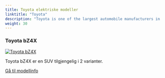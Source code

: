 ```yaml
---
title: Toyota elektriske modeller
linktitle: "Toyota"
description: "Toyota is one of the largest automobile manufacturers in the world, producing about 10 million vehicles per year. Historycally Toyota has been negative to EV, but launched it first all-electric model in 2022. "
weight: 30
---
```

<!-- markdownlint-disable MD033 -->
<!-- markdownlint-disable MD010 -->


<div class="container shadow p-3 mb-5 bg-body-tertiary rounded border">
<h3> Toyota bZ4X</h3>
	<div class="row">
		<div class="col col-12 col-md-6">
			<a href="bz4x"><img src="https://media.evkx.net/multimedia/models/toyota/bz4x/bz4x_awd/main_1_st.jpg" class="img-fluid" alt="Toyota bZ4X" ></a>
		</div>
		<div class="col col-12 col-md-6">
<p>
Toyota bZ4X er en SUV tilgjengelig i 2 varianter.
</p>
	<a href="bz4x/" class="btn btn-outline-primary" role="button">Gå til modellinfo</a>
		</div>
	</div>
</div>
